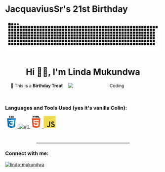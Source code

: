 # JacquaviusSr's 21st  Birthday

<p align = "center">
	<img src = "https://github.com/7oSkaaa/7oSkaaa/blob/output/github-contribution-grid-snake.svg?" alt = "Snake Game"/>
</p>

<div align="center">

<h1 align="center">Hi 👋🏾, I'm Linda Mukundwa</h1>


🎂 This is a **Birthday Treat**
<img align="right" alt="Coding" width="300" src="https://giphy.com/gifs/smile-reactiongifs-B5AVgxf0OzlyE">


<br>
<h3 align="left">Languages and Tools Used (yes it's vanilla Colin):</h3>
<p align="left"> <a href="https://www.w3schools.com/css/" target="_blank" rel="noreferrer"> <img src="https://raw.githubusercontent.com/devicons/devicon/master/icons/css3/css3-original-wordmark.svg" alt="css3" width="40" height="40"/> </a> <a href="https://git-scm.com/" target="_blank" rel="noreferrer"> <img src="https://www.vectorlogo.zone/logos/git-scm/git-scm-icon.svg" alt="git" width="40" height="40"/> </a> <a href="https://www.w3.org/html/" target="_blank" rel="noreferrer"> <img src="https://raw.githubusercontent.com/devicons/devicon/master/icons/html5/html5-original-wordmark.svg" alt="html5" width="40" height="40"/> </a> <a href="https://developer.mozilla.org/en-US/docs/Web/JavaScript" target="_blank" rel="noreferrer"> <img src="https://raw.githubusercontent.com/devicons/devicon/master/icons/javascript/javascript-original.svg" alt="javascript" width="40" height="40"/> </a> </p><br>

<hr width="60%" >
<h3 align="left">Connect with me:</h3>
<p align="left">
<a href="https://www.linkedin.com/in/linda-mukundwa/" target="blank"><img align="center" src="https://raw.githubusercontent.com/rahuldkjain/github-profile-readme-generator/master/src/images/icons/Social/linked-in-alt.svg" alt="linda-mukundwa" height="30" width="40" /></a>
</p>
